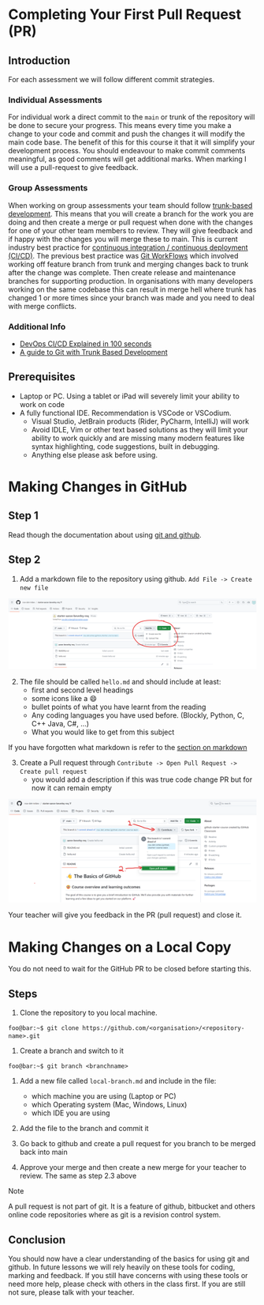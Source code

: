 # Completing Your First Pull Request (PR)

## Introduction
For each assessment we will follow different commit strategies.

### Individual Assessments
For individual work a direct commit to the `main` or trunk of the repository will be done to secure your progress. This means every time you make a change to your code and commit and push the changes it will modify the main code base. The benefit of this for this course it that it will simplify your development process. You should endeavour to make commit comments meaningful, as good comments will get additional marks. When marking I will use a pull-request to give feedback.

### Group Assessments
When working on group assessments your team should follow [trunk-based development](https://www.atlassian.com/continuous-delivery/continuous-integration/trunk-based-development). This means that you will create a branch for the work you are doing and then create a merge or pull request when done with the changes for one of your other team members to review. They will give feedback and if happy with the changes you will merge these to main. This is current industry best practice for [continuous integration / continuous deployment (CI/CD)](https://about.gitlab.com/topics/ci-cd/). The previous best practice was [Git WorkFlows](https://nvie.com/posts/a-successful-git-branching-model/) which involved working off feature branch from trunk and merging changes back to trunk after the change was complete. Then create release and maintenance branches for supporting production. In organisations with many developers working on the same codebase this can result in merge hell where trunk has changed 1 or more times since your branch was made and you need to deal with merge conflicts.

### Additional Info
- [DevOps CI/CD Explained in 100 seconds](https://www.youtube.com/watch?v=scEDHsr3APg)
- [A guide to Git with Trunk Based Development](https://hackernoon.com/a-guide-to-git-with-trunk-based-development-93a350c)

## Prerequisites
- Laptop or PC. Using a tablet or iPad will severely limit your ability to work on code
- A fully functional IDE. Recommendation is VSCode or VSCodium. 
    - Visual Studio, JetBrain products (Rider, PyCharm, IntelliJ) will work
    - Avoid IDLE, Vim or other text based solutions as they will limit your ability to work quickly and are missing many modern features like syntax highlighting, code suggestions, built in debugging.
    - Anything else please ask before using.

# Making Changes in GitHub
## Step 1
Read though the documentation about using [git and github](./git_github.md).

## Step 2
1. Add a markdown file to the repository using github. `Add File -> Create new file`

![](images/Screenshot%202024-06-08%20160352.png)

2. The file should be called `hello.md` and should include at least:
    - first and second level headings
    - some icons like a :smile:
    - bullet points of what you have learnt from the reading
    - Any coding languages you have used before. (Blockly, Python, C, C++ Java, C#, ...)
    - What you would like to get from this subject

If you have forgotten what markdown is refer to the [section on markdown](./git_github.md#using-markdown-on-github)

3. Create a Pull request through `Contribute -> Open Pull Request -> Create pull request`
    - you would add a description if this was true code change PR but for now it can remain empty

![](images/Screenshot%202024-06-08%20154714.png?raw=true)

Your teacher will give you feedback in the PR (pull request) and close it.

# Making Changes on a Local Copy
You do not need to wait for the GitHub PR to be closed before starting this.

## Steps
1. Clone the repository to you local machine.
```console
foo@bar:~$ git clone https://github.com/<organisation>/<repository-name>.git
```

1. Create a branch and switch to it
```console
foo@bar:~$ git branch <branchname>
```
1. Add a new file called `local-branch.md` and include in the file:
    - which machine you are using (Laptop or PC)
    - which Operating system (Mac, Windows, Linux)
    - which IDE you are using

1. Add the file to the branch and commit it
1. Go back to github and create a pull request for you branch to be merged back into main
1. Approve your merge and then create a new merge for your teacher to review. The same as step 2.3 above

> [!NOTE]
> A pull request is not part of git. It is a feature of github, bitbucket and others online code repositories where as git is a revision control system. 

## Conclusion
You should now have a clear understanding of the basics for using git and github. In future lessons we will rely heavily on these tools for coding,  marking and feedback. If you still have concerns with using these tools or need more help, please check with others in the class first. If you are still not sure, please talk with your teacher.